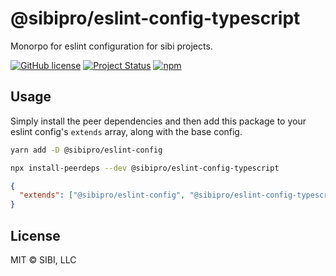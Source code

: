 # @sibipro/eslint-config-typescript

Monorpo for eslint configuration for sibi projects.

[![GitHub license](https://img.shields.io/badge/license-MIT-blue.svg)](https://raw.githubusercontent.com/w33ble/eslint-config-sibi-web/master/LICENSE)
[![Project Status](https://img.shields.io/badge/status-stable-limegreen.svg)](https://nodejs.org/api/documentation.html#documentation_stability_index)
[![npm](https://img.shields.io/npm/v/@sibipro/eslint-config-typescript.svg)](https://www.npmjs.com/package/@sibipro/eslint-config-typescript)

## Usage

Simply install the peer dependencies and then add this package to your eslint config's `extends` array, along with the base config.

```sh
yarn add -D @sibipro/eslint-config

npx install-peerdeps --dev @sibipro/eslint-config-typescript
```

```json
{
  "extends": ["@sibipro/eslint-config", "@sibipro/eslint-config-typescript"]
}
```

## License

MIT © SIBI, LLC
